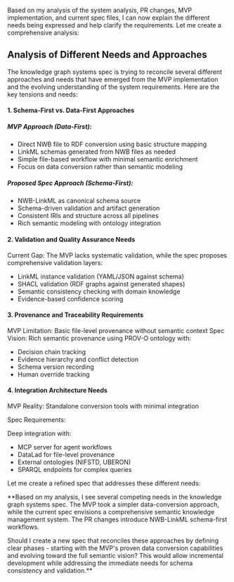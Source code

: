 Based on my analysis of the system analysis, PR changes, MVP implementation, and
current spec files, I can now explain the different needs being expressed and
help clarify the requirements. Let me create a comprehensive analysis:

## Analysis of Different Needs and Approaches

The knowledge graph systems spec is trying to reconcile several different
approaches and needs that have emerged from the MVP implementation and the
evolving understanding of the system requirements. Here are the key tensions and
needs:

#### 1. Schema-First vs. Data-First Approaches

##### MVP Approach (Data-First):

- Direct NWB file to RDF conversion using basic structure mapping
- LinkML schemas generated from NWB files as needed
- Simple file-based workflow with minimal semantic enrichment
- Focus on data conversion rather than semantic modeling

##### Proposed Spec Approach (Schema-First):

- NWB-LinkML as canonical schema source
- Schema-driven validation and artifact generation
- Consistent IRIs and structure across all pipelines
- Rich semantic modeling with ontology integration

#### 2. Validation and Quality Assurance Needs

Current Gap: The MVP lacks systematic validation, while the spec proposes
comprehensive validation layers:

- LinkML instance validation (YAML/JSON against schema)
- SHACL validation (RDF graphs against generated shapes)
- Semantic consistency checking with domain knowledge
- Evidence-based confidence scoring

#### 3. Provenance and Traceability Requirements

MVP Limitation: Basic file-level provenance without semantic context Spec
Vision: Rich semantic provenance using PROV-O ontology with:

- Decision chain tracking
- Evidence hierarchy and conflict detection
- Schema version recording
- Human override tracking

#### 4. Integration Architecture Needs

MVP Reality: Standalone conversion tools with minimal integration

Spec Requirements:

Deep integration with:

- MCP server for agent workflows
- DataLad for file-level provenance
- External ontologies (NIFSTD, UBERON)
- SPARQL endpoints for complex queries

Let me create a refined spec that addresses these different needs:

\*\*Based on my analysis, I see several competing needs in the knowledge graph
systems spec. The MVP took a simpler data-conversion approach, while the current
spec envisions a comprehensive semantic knowledge management system. The PR
changes introduce NWB-LinkML schema-first workflows.

Should I create a new spec that reconciles these approaches by defining clear
phases - starting with the MVP's proven data conversion capabilities and
evolving toward the full semantic vision? This would allow incremental
development while addressing the immediate needs for schema consistency and
validation.\*\*
